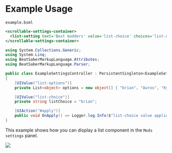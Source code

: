 # Example Usage
`example.bsml`
```xml
<scrollable-settings-container>
  <list-setting text='Best modders' value='list-choice' choices='list-options' />
</scrollable-settings-container>
```
```csharp
using System.Collections.Generic;
using System.Linq;
using BeatSaberMarkupLanguage.Attributes;
using BeatSaberMarkupLanguage.Parser;

public class ExampleSettingsController : PersistentSingleton<ExampleSettingsController>
{
    [UIValue("list-options")]
    private List<object> options = new object[] { "brian", "Auros", "Kyle", "loliPantsu" }.ToList();

    [UIValue("list-choice")]
    private string listChoice = "brian";

    [UIAction("#apply")]
    public void OnApply() => Logger.log.Info($"list-choice value applied, now: {listChoice}");
}
```
This example shows how you can display a list component in the `Mods settings` panel.

![](https://i.imgur.com/Er21tOD.png)
